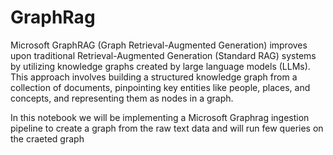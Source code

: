 # GraphRag
Microsoft GraphRAG (Graph Retrieval-Augmented Generation) improves upon traditional Retrieval-Augmented Generation (Standard RAG) systems by utilizing knowledge graphs created by large language models (LLMs). 
This approach involves building a structured knowledge graph from a collection of documents, pinpointing key entities like people, places, and concepts, and representing them as nodes in a graph.

In this notebook we will be implementing a Microsoft Graphrag ingestion pipeline to create a graph from the raw text data and will run few queries on the craeted graph 
